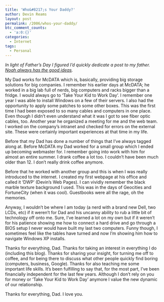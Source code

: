 ```yaml
---
title: 'Who&#8217;s Your Daddy?'
author: Devin Reams
layout: post
permalink: /2006/whos-your-daddy/
btc_comment_counts:
  - 'a:0:{}'
categories:
  - Internet
tags:
  - Personal
---
```

*In light of Father&#8217;s Day I figured I&#8217;d quickly dedicate a post to my father. [Noah always has the good ideas][1].*

My Dad works for McDATA which is, basically, providing big storage solutions for big companies. I remember his earlier days at McDATA; he worked in a big lab full of nerds, big computers and racks bigger than a fridge. I would always go to &#8216;Take Your Kid to Work Day&#8217;. I remember one year I was able to install Windows on a few of their servers. I also had the opportunity to apply some patches to some other boxes. This was the first time I had been exposed to so many cables and computers in one place. Even though I didn&#8217;t even understand what it was I got to see fiber optic cables, too. Another year he organized a meeting for me and the web team. I worked on the company&#8217;s intranet and checked for errors on the external site. These were certainly important experiences at that time in my life.

Before that my Dad has done a number of things that I&#8217;ve always tagged along at. Before McDATA my Dad worked for a small group which I ended up becoming webmaster for. I remember going into work with him for almost an entire summer. I drank coffee a lot too. I couldn&#8217;t have been much older than 12. I don&#8217;t really drink coffee anymore.

Before that he worked with another group and this is when I was really introduced to the internet. I created my first webpage at his office and called it &#8216;DWP&#8217; (Devin&#8217;s Web Pages). I can vividly remember the black marble texture background I used. This was in the days of Geocities and FortuneCity (when it was cool). Guestbooks were all the rage, oh the memories.

Anyway, I wouldn&#8217;t be where I am today (a nerd with a brand new Dell, two LCDs, etc) if it weren&#8217;t for Dad and his uncanny ability to rub a little bit of technology off onto me. Sure, I&#8217;ve learned a lot on my own but if it weren&#8217;t for his patience showing me how to connect a hard drive and go through a BIOS setup I never would have built my last two computers. Funny though, I sometimes feel like the tables have turned and now I&#8217;m showing him how to navigate Windows XP installs.

Thanks for everything, Dad. Thanks for taking an interest in everything I do (including this blog). Thanks for sharing your insight, for turning me off to coffee, and for being there to discuss what other people quickly find boring (computers, business, Google). Thanks for also teaching me some important life skills. It&#8217;s been fulfilling to say that, for the most part, I&#8217;ve been financially independent for the last few years. Although I don&#8217;t rely on you for money or &#8216;Take Your Kid to Work Day&#8217; anymore I value the new dynamic of our relationship.

Thanks for everything, Dad. I love you.

 [1]: http://okdork.com/2006/06/18/whos-your-daddy/
